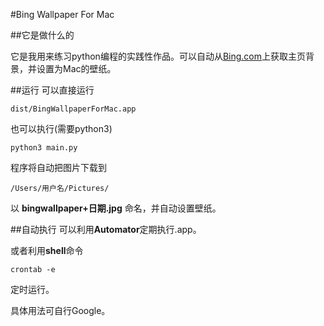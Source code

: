 #Bing Wallpaper For Mac


##它是做什么的

它是我用来练习python编程的实践性作品。可以自动从[Bing.com](http://bing.com/)上获取主页背景，并设置为Mac的壁纸。

##运行
可以直接运行

```
dist/BingWallpaperForMac.app
```
也可以执行(需要python3)

```
python3 main.py
```

程序将自动把图片下载到

```
/Users/用户名/Pictures/
```
以 **bingwallpaper+日期.jpg** 命名，并自动设置壁纸。

##自动执行
可以利用**Automator**定期执行.app。

或者利用**shell**命令

```
crontab -e
```
定时运行。

具体用法可自行Google。